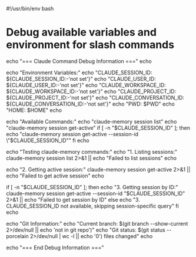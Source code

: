 #!/usr/bin/env bash

# Debug available variables and environment for slash commands
echo "=== Claude Command Debug Information ==="
echo

echo "Environment Variables:"
echo "CLAUDE_SESSION_ID: ${CLAUDE_SESSION_ID:-'not set'}"
echo "CLAUDE_USER_ID: ${CLAUDE_USER_ID:-'not set'}"
echo "CLAUDE_WORKSPACE_ID: ${CLAUDE_WORKSPACE_ID:-'not set'}"
echo "CLAUDE_PROJECT_ID: ${CLAUDE_PROJECT_ID:-'not set'}"
echo "CLAUDE_CONVERSATION_ID: ${CLAUDE_CONVERSATION_ID:-'not set'}"
echo "PWD: $PWD"
echo "HOME: $HOME"
echo

echo "Available Commands:"
echo "claude-memory session list"
echo "claude-memory session get-active"
if [ -n "$CLAUDE_SESSION_ID" ]; then
    echo "claude-memory session get-active --session-id \"$CLAUDE_SESSION_ID\""
fi
echo

echo "Testing claude-memory commands:"
echo "1. Listing sessions:"
claude-memory session list 2>&1 || echo "Failed to list sessions"
echo

echo "2. Getting active session:"
claude-memory session get-active 2>&1 || echo "Failed to get active session"
echo

if [ -n "$CLAUDE_SESSION_ID" ]; then
    echo "3. Getting session by ID:"
    claude-memory session get-active --session-id "$CLAUDE_SESSION_ID" 2>&1 || echo "Failed to get session by ID"
else
    echo "3. CLAUDE_SESSION_ID not available, skipping session-specific query"
fi
echo

echo "Git Information:"
echo "Current branch: $(git branch --show-current 2>/dev/null || echo 'not in git repo')"
echo "Git status: $(git status --porcelain 2>/dev/null | wc -l || echo '0') files changed"
echo

echo "=== End Debug Information ==="